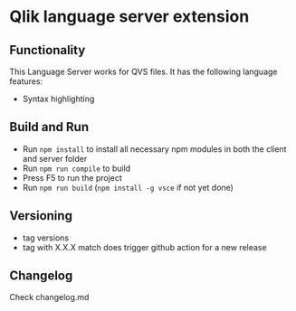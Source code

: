 # Qlik language server extension

## Functionality

This Language Server works for QVS files. It has the following language features:
- Syntax highlighting


## Build and Run

- Run `npm install` to install all necessary npm modules in both the client and server folder
- Run `npm run compile` to build
- Press F5 to run the project
- Run `npm run build` (`npm install -g vsce` if not yet done)

## Versioning

- tag versions
- tag with X.X.X match does trigger github action for a new release


## Changelog
Check changelog.md
